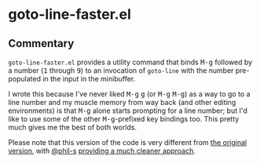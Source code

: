 # goto-line-faster.el

## Commentary

`goto-line-faster.el` provides a utility command that binds <kbd>M-g</kbd>
followed by a number (<kbd>1</kbd> through <kbd>9</kbd>) to an invocation of
`goto-line` with the number pre-populated in the input in the minibuffer.

I wrote this because I've never liked <kbd>M-g</kbd> <kbd>g</kbd> (or
<kbd>M-g</kbd> <kbd>M-g</kbd>) as a way to go to a line number and my muscle
memory from way back (and other editing environments) is that <kbd>M-g</kbd>
alone starts prompting for a line number; but I'd like to use some of the
other <kbd>M-g</kbd>-prefixed key bindings too. This pretty much gives me
the best of both worlds.

Please note that this version of the code is very different from [the
original
version](https://github.com/davep/goto-line-faster.el/blob/775ed4916eb8028252db4dae5a0b71d865568638/goto-line-faster.el),
with [@phil-s](https://github.com/phil-s) [providing a much cleaner
approach](https://github.com/davep/goto-line-faster.el/issues/1).

[//]: # (README.md ends here)
